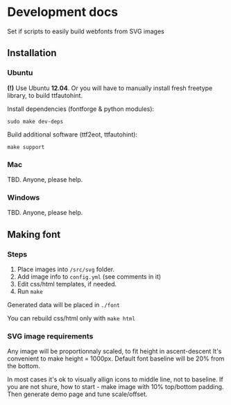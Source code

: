 Development docs
================

Set if scripts to easily build webfonts from SVG images

Installation
------------

### Ubuntu

**(!)** Use Ubuntu **12.04**. Or you will have to manually install fresh
freetype library, to build ttfautohint.

Install dependencies (fontforge & python modules):

    sudo make dev-deps

Build additional software (ttf2eot, ttfautohint):

    make support


### Mac

TBD. Anyone, please help.


### Windows

TBD. Anyone, please help.


Making font
-----------

### Steps

1. Place images into `/src/svg` folder.
2. Add image info to `config.yml` (see comments in it)
3. Edit css/html templates, if needed.
4. Run `make`

Generated data will be placed in `./font`

You can rebuild css/html only with `make html`

### SVG image requirements

Any image will be proportionnaly scaled, to fit height in ascent-descent
It's convenient to make height = 1000px. Default font baseline will be 20% from
the bottom.

In most cases it's ok to visually allign icons to middle line, not to baseline.
If you are not shure, how to start - make image with 10% top/bottom padding.
Then generate demo page and tune scale/offset.

